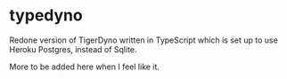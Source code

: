 # typedyno
Redone version of TigerDyno written in TypeScript which is set up to use Heroku Postgres, instead of Sqlite.

More to be added here when I feel like it.
